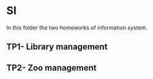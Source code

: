 # SI
In this folder the two homeworks of information system.

## TP1- Library management



## TP2- Zoo management
